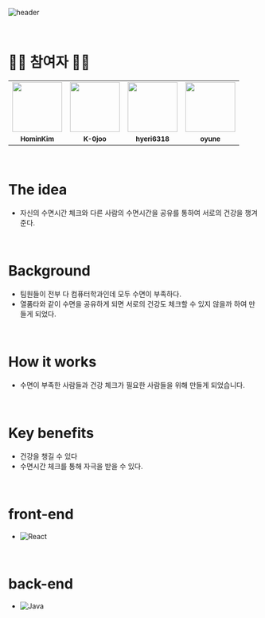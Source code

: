 ![header](https://capsule-render.vercel.app/api?type=waving&color=timeAuto&height=300&section=header&text=Sleep%20Keeper%&fontSize=50&animation=twinkling)

</br>

# 🙋‍♀️ 참여자 🙋‍♂️
<table>
  <tr>
    <td align="center">
      <a href="https://github.com/HominKim">
      <img src="https://avatars.githubusercontent.com/u/88646511?v=4?s=100" width="100px;" alt="">
    </td>
    <td align="center">
      <a href="https://githun.com/K-0joo">
      <img src="https://avatars.githubusercontent.com/u/83263735?v=4?s=100" width="100px;" alt="">
    </td>
    <td align="center">
      <a href="https://github.com/">
      <img src="https://avatars.githubusercontent.com/u/93824145?v=4?s=100" width="100px;" alt="">
   </td>
   <td algin="center">
    <a href="httos://github.com/">
    <img src="https://avatars.githubusercontent.com/u/93826302?v=4?s=100" width="100px; alt="">
  </tr>
  <tr>
    <td align="center">
      <sub>
        <b>
          HominKim
        </b>
    </td>
    <td align="center">
      <sub>
        <b>
          K-0joo
        </b>
     </td>     
     <td align="center">
      <sub>
        <b>
          hyeri6318
        </b>
     </td>
     <td align="center">
      <sub>
        <b>
          oyune
        </b>
     </td>
  </tr>
</table>

</br>

# The idea
- 자신의 수면시간 체크와 다른 사람의 수면시간을 공유를 통하여 서로의 건강을 챙겨준다.

</br>

# Background
- 팀원들이 전부 다 컴퓨터학과인데 모두 수면이 부족하다.
- 열품타와 같이 수면을 공유하게 되면 서로의 건강도 체크할 수 있지 않을까 하여 만들게 되었다.

</br>

# How it works
- 수면이 부족한 사람들과 건강 체크가 필요한 사람들을 위해 만들게 되었습니다.

</br>

# Key benefits
- 건강을 챙길 수 있다
- 수면시간 체크를 통해 자극을 받을 수 있다.

</br>

# front-end
- ![React](https://img.shields.io/badge/react-%2320232a.svg?style=for-the-badge&logo=react&logoColor=%2361DAFB)

</br>

# back-end
- ![Java](https://img.shields.io/badge/java-%23ED8B00.svg?style=for-the-badge&logo=java&logoColor=white)
